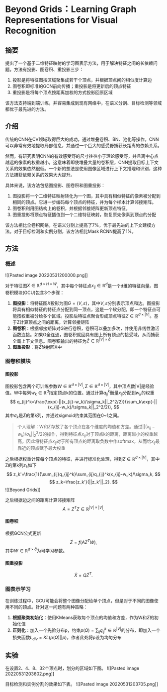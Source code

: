 # Beyond Grids：Learning Graph Representations for Visual Recognition
## 摘要
提出了一个基于二维特征映射的学习图表示方法，用于解决特征之间的长依赖问题。方法有投影、图卷积、重投影三步：
1. 投影是将特征图按区域聚集成若干个顶点，并根据顶点间的相似度计算边
2. 图卷积即标准的GCN前向传播；重投影是将更新后的顶点特征
3. 重投影是将每个顶点按距离加权的方式投影回原区域

该方法支持端到端训练，并容易集成到现有网络中，在语义分割、目标检测等领域都优于最先进的方法。

## 介绍
传统的CNN在CV领域取得巨大的成功，通过堆叠卷积、BN、池化等操作，CNN可以非常有效地提取局部信息，并通过一个巨大的感受野捕获长距离的依赖关系。

然而，有研究表明CNN的有效感受野的尺寸往往小于理论感受野，并且离中心点越远的像素的权重越小，这意味着即使堆叠大量的卷积层，CNN提取目标上下文关系的效果依然很低。一个新的想法是使用图像区域进行上下文推理和识别，这种方法捕获依赖关系的效果大大提升。

具体来说，该方法包括图投影、图卷积和图重投影：
1. 图投影将一个二维特征映射转化为一个图，其中具有相似特征的像素被分配到相同的顶点。它进一步编码每个顶点的特征，并为每个样本计算邻接矩阵。
2. 图卷积利用图结构上的卷积，并根据邻接矩阵更新顶点特征。
3. 图重投影将顶点特征插值到一个二维特征映射，恢复原先像素到顶点的分配

该方法相比全卷积网络，在语义分割上提高了7%，优于最先进的上下文建模方法。对于目标检测和实例分割，该方法相比Mask RCNN提高了1%。

## 方法
### 概述
![[Pasted image 20220531200000.png]]

对于特征图$X\in\mathbb{R}^{d\times H\times W}$，其中每个特征点$x_{ij}\in\mathbb{R}^{d}$是一个d维的特征向量。图卷积模块(GCU)包含3个步骤：
1. **图投影**：将特征图$X$投影为图$G=(V,\varepsilon)$，其中$V,\varepsilon$分别表示顶点和边。图投影将具有相似特征的特征点分配到同一顶点，这是一个软分配，即一个特征点可能按权重被分给多个区域。投影后特征点聚合形成顶点特征$Z\in\mathbb{R}^{d\times|V|}$。基于Z计算顶点之间的距离，计算邻接矩阵
2. **图卷积**：根据邻接矩阵对G进行卷积，卷积可以叠加多次，并使用非线性激活函数连接。如果G全连通，图卷积就回具有图上所有顶点的接受域，从而捕获全局上下文信息。图卷积输出的特征为$\tilde{Z}\in\mathbb{R}^{|V|\times\tilde{d}}$
3. **图重投影**：将$\tilde{Z}$映射回X中

### 图卷积模块
#### 图投影
图投影包含两个可训练参数$W\in\mathbb{R}^{d\times|V|},\Sigma\in\mathbb{R}^{d\times|V|}$，其中顶点数|V|是经验值。W中每列$w_k\in\mathbb{R}^{d}$指定顶点k的位置。通过计算$q_{ij}^k$衡量$x_{ij}$分配到$w_k$的权重
$$
q_{ij}^k=\frac{\exp(-||(x_{ij}-w_k)/\sigma_k||_2^2/2)}{\sum_k\exp(-||(x_{ij}-w_k)/\sigma_k||_2^2/2)},
$$
其中$\sigma_k$是$\Sigma$的第k列，并通过sigmoid约束其范围在0~1之间。

> 个人理解：W和$\Sigma$存放了各个顶点在各个维度的均值和方差。通过$||(x_{ij}-w_k)/\sigma_k||_2^2/2$的操作，得到特征点$x_{ij}$对于顶点k的距离，距离越小的权重越高，因此将特征点$x_{ij}$对于所有顶点的距离取负数中作softmax，从而给$x_{ij}$最靠近的顶点赋予最大权重

之后根据权重计算每个顶点的特征，并进行标准化处理，得到$Z\in\mathbb{R}^{d\times|V|}$，其中Z的第k列$z_k$如下
$$
z_k'=\frac{1}{\sum_{ij}q_{ij}^k}\sum_{ij}q_{ij}^k(x_{ij}-w_k)/\sigma_k,
$$
$$
z_k=\frac{z_k'}{||z_k'||_2}.
$$
![[Beyond Grids]]

之后根据边之间的距离计算邻接矩阵
$$
A=Z^TZ\in\mathbb{R}^{|V|\times|V|}.
$$

#### 图卷积
根据GCN公式更新
$$
\tilde{Z}=f(AZ^TW),
$$
其中$W\in\mathbb{R}^{d\times \tilde{d}}$为可学习参数。

#### 图重投影
$$
\tilde{X}=Q\tilde{Z}^T.
$$

### 图表示学习
在训练过程中，GCU可能会将整个图像分配给单个顶点，但是对于不同的图像使用不同的顶点。针对这一问题有两种策略：
1. **根据聚类初始化**：使用KMeans获取每个顶点的均值和方差，作为W和$\Sigma$的初始化值
2. **正则化**：加入一个先验分布p，约束$p(Q)=\sum_{ij}q_{ij}^k\in\mathbb{R}^{|V|}$的分布，即加入一个损失函数$L_{div}=KL(p(Q)||p)$，作者此处将p设为均匀分布

## 实验
在设置2、4、8、32个顶点时，划分的区域如下图。
![[Pasted image 20220531203602.png]]

目标检测和实例分割的效果如下表。
![[Pasted image 20220531203705.png]]
